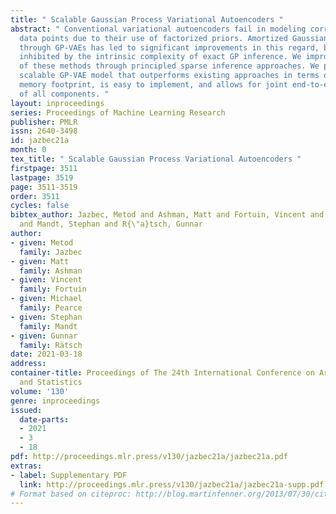 ```yaml
---
title: " Scalable Gaussian Process Variational Autoencoders "
abstract: " Conventional variational autoencoders fail in modeling correlations between
  data points due to their use of factorized priors. Amortized Gaussian process inference
  through GP-VAEs has led to significant improvements in this regard, but is still
  inhibited by the intrinsic complexity of exact GP inference. We improve the scalability
  of these methods through principled sparse inference approaches. We propose a new
  scalable GP-VAE model that outperforms existing approaches in terms of runtime and
  memory footprint, is easy to implement, and allows for joint end-to-end optimization
  of all components. "
layout: inproceedings
series: Proceedings of Machine Learning Research
publisher: PMLR
issn: 2640-3498
id: jazbec21a
month: 0
tex_title: " Scalable Gaussian Process Variational Autoencoders "
firstpage: 3511
lastpage: 3519
page: 3511-3519
order: 3511
cycles: false
bibtex_author: Jazbec, Metod and Ashman, Matt and Fortuin, Vincent and Pearce, Michael
  and Mandt, Stephan and R{\"a}tsch, Gunnar
author:
- given: Metod
  family: Jazbec
- given: Matt
  family: Ashman
- given: Vincent
  family: Fortuin
- given: Michael
  family: Pearce
- given: Stephan
  family: Mandt
- given: Gunnar
  family: Rätsch
date: 2021-03-18
address:
container-title: Proceedings of The 24th International Conference on Artificial Intelligence
  and Statistics
volume: '130'
genre: inproceedings
issued:
  date-parts:
  - 2021
  - 3
  - 18
pdf: http://proceedings.mlr.press/v130/jazbec21a/jazbec21a.pdf
extras:
- label: Supplementary PDF
  link: http://proceedings.mlr.press/v130/jazbec21a/jazbec21a-supp.pdf
# Format based on citeproc: http://blog.martinfenner.org/2013/07/30/citeproc-yaml-for-bibliographies/
---
```

